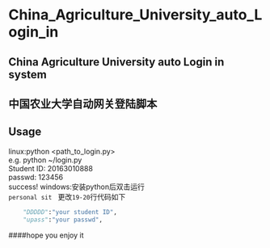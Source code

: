 # China_Agriculture_University_auto_Login_in
China Agriculture University auto Login in system
----
中国农业大学自动网关登陆脚本
---
Usage
---
linux:python <path_to_login.py>    
e.g. python ~/login.py   
Student ID:
20163010888    
passwd:
123456   
success!
windows:安装python后双击运行       
`personal sit`   
更改`19-20`行代码如下    
```python
    "DDDDD":"your student ID",    
    "upass":"your passwd",   
```
####hope you enjoy it
